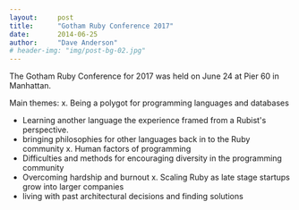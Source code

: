 ```yaml
---
layout:     post
title:      "Gotham Ruby Conference 2017"
date:       2014-06-25
author:     "Dave Anderson"
# header-img: "img/post-bg-02.jpg"
---
```


The Gotham Ruby Conference for 2017 was held on June 24 at Pier 60 in Manhattan.

Main themes:
x. Being a polygot for programming languages and databases
  - Learning another language the experience framed from a Rubist's perspective.
  - bringing philosophies for other languages back in to the Ruby community
x. Human factors of programming
  - Difficulties and methods for encouraging diversity in the programming community
  - Overcoming hardship and burnout
x. Scaling Ruby as late stage startups grow into larger companies
  - living with past architectural decisions and finding solutions
